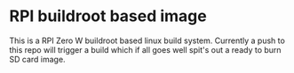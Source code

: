 # RPI buildroot based image

This is a RPI Zero W buildroot based linux build system.
Currently a push to this repo will trigger a build which if all goes well spit's out a ready to burn SD card image.
